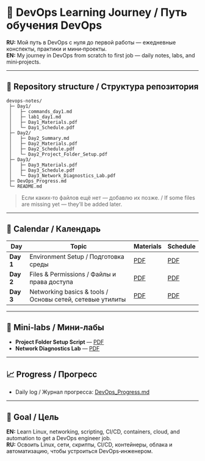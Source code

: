 # 📌 DevOps Learning Journey / Путь обучения DevOps

**RU:** Мой путь в DevOps с нуля до первой работы — ежедневные конспекты, практики и мини‑проекты.  
**EN:** My journey in DevOps from scratch to first job — daily notes, labs, and mini‑projects.

---

## 📂 Repository structure / Структура репозитория
```
devops-notes/
 ├─ Day1/
 │   ├─ commands_day1.md
 │   ├─ lab1_day1.md
 │   ├─ Day1_Materials.pdf
 │   └─ Day1_Schedule.pdf
 ├─ Day2/
 │   ├─ Day2_Summary.md
 │   ├─ Day2_Materials.pdf
 │   ├─ Day2_Schedule.pdf
 │   └─ Day2_Project_Folder_Setup.pdf
 ├─ Day3/
 │   ├─ Day3_Materials.pdf
 │   ├─ Day3_Schedule.pdf
 │   └─ Day3_Network_Diagnostics_Lab.pdf
 ├─ DevOps_Progress.md
 └─ README.md
```

> Если каких‑то файлов ещё нет — добавлю их позже. / If some files are missing yet — they’ll be added later.

---

## 📅 Calendar / Календарь
| Day | Topic | Materials | Schedule |
|-----|-------|-----------|----------|
| **Day 1** | Environment Setup / Подготовка среды | [PDF](Day1/Day1_Materials.pdf) | [PDF](Day1/Day1_Schedule.pdf) |
| **Day 2** | Files & Permissions / Файлы и права доступа | [PDF](Day2/Day2_Materials.pdf) | [PDF](Day2/Day2_Schedule.pdf) |
| **Day 3** | Networking basics & tools / Основы сетей, сетевые утилиты | [PDF](Day3/Day3_Materials.pdf) | [PDF](Day3/Day3_Schedule.pdf) |

---

## 🧪 Mini‑labs / Мини‑лабы
- **Project Folder Setup Script** — [PDF](Day2/Day2_Project_Folder_Setup.pdf)
- **Network Diagnostics Lab** — [PDF](Day3/Day3_Network_Diagnostics_Lab.pdf)

---

## 📈 Progress / Прогресс
- Daily log / Журнал прогресса: [DevOps_Progress.md](DevOps_Progress.md)

---

## 🎯 Goal / Цель
**EN:** Learn Linux, networking, scripting, CI/CD, containers, cloud, and automation to get a DevOps engineer job.  
**RU:** Освоить Linux, сети, скрипты, CI/CD, контейнеры, облака и автоматизацию, чтобы устроиться DevOps‑инженером.
